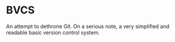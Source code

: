 # BVCS
An attempt to dethrone Git. On a serious note, a very simplified and readable basic version control system.
